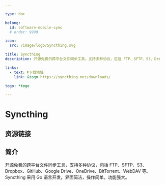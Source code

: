 ```yaml
---

type: doc

belong:
  id: software-mobile-sync
  # order: 9999

icon:
  src: /image/logo/Syncthing.svg

title: Syncthing
description: 开源免费的跨平台文件同步工具，支持多种协议，包括 FTP、SFTP、S3、Dropbox、GitHub、Google Drive、OneDrive、BitTorrent、WebDAV 等。Syncthing 采用 Go 语言开发，界面简洁，操作简单，功能强大。

links:
  - text: ⏬下载地址
    link: &togo https://syncthing.net/downloads/

togo: *togo

---
```


<ShowLogo />

# Syncthing

<ShowBreadcrumb />

## 资源链接

<ShowLinks />

## 简介

开源免费的跨平台文件同步工具，支持多种协议，包括 FTP、SFTP、S3、Dropbox、GitHub、Google Drive、OneDrive、BitTorrent、WebDAV 等。Syncthing 采用 Go 语言开发，界面简洁，操作简单，功能强大。